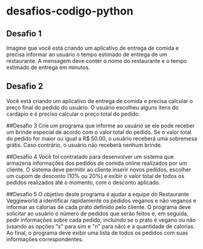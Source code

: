 # desafios-codigo-python

## Desafio 1
Imagine que você está criando um aplicativo de entrega de comida e precisa informar ao usuário o tempo estimado de entrega de um restaurante.
A mensagem deve conter o nome do restaurante e o tempo estimado de entrega em minutos.

## Desafio 2
Você está criando um aplicativo de entrega de comida e precisa calcular o preço final do pedido do usuário.
O usuário escolheu alguns itens do cardápio e é preciso calcular o preço total do pedido.

##Desafio 3
Crie um programa que informe ao usuário se ele pode receber um brinde especial de acordo com o valor total do pedido.
Se o valor total do pedido for maior ou igual a R$ 50.00, o usuário receberá uma sobremesa grátis. Caso contrário, o usuário não receberá nenhum brinde.

##Desafio 4
Você foi contratado para desenvolver um sistema que armazena informações dos pedidos de comida online realizados por um cliente.
O sistema deve permitir ao cliente inserir novos pedidos, escolher um cupom de desconto (10% ou 20%) e exibir o valor total de todos os pedidos realizados até o momento, com o desconto aplicado.

##Desafio 5
O objetivo deste programa é ajudar a equipe do Restaurante Veggieworld a identificar rapidamente os pedidos veganos e não veganos e informar as calorias de cada prato definido pelo cliente.
O programa deve solicitar ao usuário o número de pedidos que serão feitos e, em seguida, pedir informações sobre cada pedido, incluindo se o prato é vegano ou não (usando as opções "s" para sim e "n" para não) e a quantidade de calorias.
Ao final, o programa deve exibir uma lista de todos os pedidos com suas informações correspondentes.

